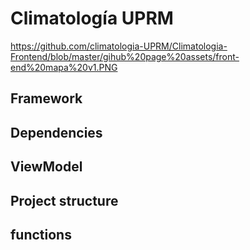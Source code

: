 # Climatología UPRM 
https://github.com/climatologia-UPRM/Climatologia-Frontend/blob/master/gihub%20page%20assets/front-end%20mapa%20v1.PNG
## Framework 

## Dependencies

## ViewModel

## Project structure

## functions
